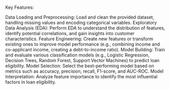 Key Features:

Data Loading and Preprocessing: Load and clean the provided dataset, handling missing values and encoding categorical variables.
Exploratory Data Analysis (EDA): Perform EDA to understand the distribution of features, identify potential correlations, and gain insights into customer characteristics.
Feature Engineering: Create new features or transform existing ones to improve model performance (e.g., combining income and co-applicant income, creating a debt-to-income ratio).
Model Building: Train and evaluate various classification models (e.g., Logistic Regression, Decision Trees, Random Forest, Support Vector Machines) to predict loan eligibility.
Model Selection: Select the best-performing model based on metrics such as accuracy, precision, recall, F1-score, and AUC-ROC.
Model Interpretation: Analyze feature importance to identify the most influential factors in loan eligibility.
